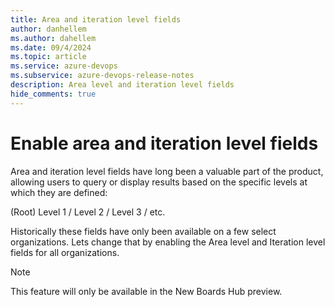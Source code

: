 ```yaml
---
title: Area and iteration level fields
author: danhellem
ms.author: dahellem
ms.date: 09/4/2024
ms.topic: article
ms.service: azure-devops
ms.subservice: azure-devops-release-notes
description: Area level and iteration level fields 
hide_comments: true
---
```


# Enable area and iteration level fields

Area and iteration level fields have long been a valuable part of the product, allowing users to query or display results based on the specific levels at which they are defined:

(Root) Level 1 / Level 2 / Level 3 / etc.

Historically these fields have only been available on a few select organizations. Lets change that by enabling the Area level and Iteration level fields for all organizations.

> [!NOTE]
> This feature will only be available in the New Boards Hub preview.
